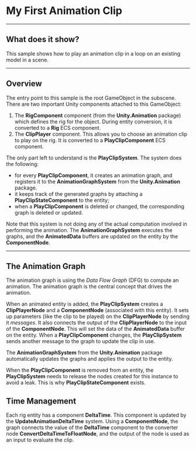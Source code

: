 # My First Animation Clip

----
## What does it show?

This sample shows how to play an animation clip in a loop on an existing model in a scene. 

----
## Overview

The entry point to this sample is the root GameObject in the subscene. There are two important Unity components attached to this GameObject:

 1. The **RigComponent** component (from the **Unity.Animation** package) which defines the rig for the object. During entity conversion, it is converted to a **Rig** ECS component.
 2. The **ClipPlayer** component. This allows you to choose an animation clip to play on the rig. It is converted to a **PlayClipComponent** ECS component.

The only part left to understand is the **PlayClipSystem**. The system does the following:
 
 * for every **PlayClipComponent**, it creates an animation graph, and registers it to the **AnimationGraphSystem** from the **Unity.Animation** package.
 * it keeps track of the generated graphs by attaching a **PlayClipStateComponent** to the entity;
 * when a **PlayClipComponent** is deleted or changed, the corresponding graph is deleted or updated.

Note that this system is not doing any of the actual computation involved in performing the animation. The **AnimationGraphSystem** executes the graphs, and the **AnimatedData** buffers are updated on the entity by the **ComponentNode**.

----
## The Animation Graph

The animation graph is using the *Data Flow Graph* (DFG) to compute an animation. The animation graph is the central concept that drives the animation.

When an animated entity is added, the **PlayClipSystem** creates a **ClipPlayerNode** and a **ComponentNode** (associated with this entity). It sets up parameters (like the clip to be played) on the **ClipPlayerNode** by sending it *messages*. It also connects the output of the **ClipPlayerNode** to the input of the **ComponentNode**. This will set the data of the **AnimatedData** buffer on the entity.
When a **PlayClipComponent** changes, the **PlayClipSystem** sends another message to the graph to update the clip in use.

The **AnimationGraphSystem** from the **Unity.Animation** package automatically updates the graphs and applies the output to the entity.

When the **PlayClipComponent** is removed from an entity, the **PlayClipSystem** needs to release the nodes created for this instance to avoid a leak. This is why **PlayClipStateComponent** exists.

## Time Management

Each rig entity has a component **DeltaTime**. This component is updated by the **UpdateAnimationDeltaTime** system. Using a **ComponentNode**, the graph connects the value of the **DeltaTime** component to the converter node **ConvertDeltaTimeToFloatNode**, and the output of the node is used as an input to evaluate the clip.
